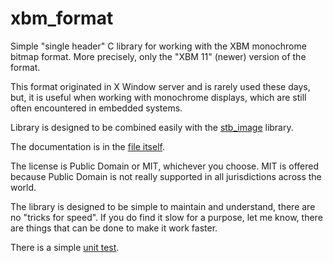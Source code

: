 # xbm_format

Simple "single header" C library for working with the XBM monochrome bitmap format.
More precisely, only the "XBM 11" (newer) version of the format.

This format originated in X Window server and is rarely used these days, but, 
it is useful when working with monochrome displays, which are still often 
encountered in embedded systems.

Library is designed to be combined easily with the [stb_image](https://github.com/nothings/stb/blob/master/stb_image.h)
library.

The documentation is in the [file itself](xbm_format.h). 

The license is Public Domain or MIT, whichever you choose. MIT is offered because Public Domain is
not really supported in all jurisdictions across the world.

The library is designed to be simple to maintain and understand, there are no "tricks for speed".
If you do find it slow for a purpose, let me know, there are things that can be done to make it
work faster.

There is a simple [unit test](xbm_format.t.c).
